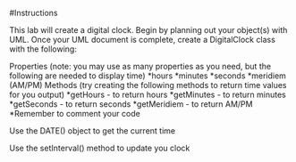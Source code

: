 #Instructions

This lab will create a digital clock. Begin by planning out your object(s) with UML. Once your UML document is complete, create a DigitalClock class with the following:

Properties (note: you may use as many properties as you need, but the following are needed to display time)
*hours
*minutes
*seconds
*meridiem (AM/PM)
Methods (try creating the following methods to return time values for you output)
*getHours - to return hours
*getMinutes - to return minutes
*getSeconds - to return seconds
*getMeridiem - to return AM/PM
*Remember to comment your code

Use the DATE() object to get the current time

Use the setInterval() method to update you clock

